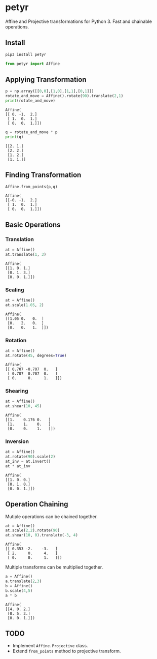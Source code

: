 # petyr

Affine and Projective transformations for Python 3. Fast and chainable operations.

## Install
```bash
pip3 install petyr
```
```python
from petyr import Affine
```
## Applying Transformation
```python
p = np.array([[0,0],[1,0],[1,1],[0,1]])
rotate_and_move = Affine().rotate(90).translate(2,1)
print(rotate_and_move)
```
```
Affine(
[[ 0. -1.  2.]
 [ 1.  0.  1.]
 [ 0.  0.  1.]])
```

```python
q = rotate_and_move * p
print(q)
```
```
[[2. 1.]
 [2. 2.]
 [1. 2.]
 [1. 1.]]
```
## Finding Transformation
```python
Affine.from_points(p,q)
```
```
Affine(
[[-0. -1.  2.]
 [ 1.  0.  1.]
 [ 0.  0.  1.]])
```

## Basic Operations

### Translation
```python
at = Affine()
at.translate(1, 3)
```
```
Affine(
[[1. 0. 1.]
 [0. 1. 3.]
 [0. 0. 1.]])
```
### Scaling
```python
at = Affine()
at.scale(1.05, 2)
```
```
Affine(
[[1.05 0.   0.  ]
 [0.   2.   0.  ]
 [0.   0.   1.  ]])
 ```
 ### Rotation
 ```python
at = Affine()
at.rotate(45, degrees=True)
```
```
Affine(
[[ 0.707 -0.707  0.   ]
 [ 0.707  0.707  0.   ]
 [ 0.     0.     1.   ]])
```
### Shearing
```python
at = Affine()
at.shear(10, 45)
```
```
Affine(
[[1.    0.176 0.   ]
 [1.    1.    0.   ]
 [0.    0.    1.   ]])
```
### Inversion
```python
at = Affine()
at.rotate(90).scale(2)
at_inv = at.invert()
at * at_inv
```
```
Affine(
[[1. 0. 0.]
 [0. 1. 0.]
 [0. 0. 1.]])
```

## Operation Chaining
Mutiple operations can be chained together.
```python
at = Affine()
at.scale(2,2).rotate(90)
at.shear(10, 0).translate(-3, 4)
```
```
Affine(
[[ 0.353 -2.    -3.   ]
 [ 2.     0.     4.   ]
 [ 0.     0.     1.   ]])
```
Multiple transforms can be multiplied together.
```python
a = Affine()
a.translate(2,3)
b = Affine()
b.scale(4,5)
a * b
```
```
Affine(
[[4. 0. 2.]
 [0. 5. 3.]
 [0. 0. 1.]])
```
## TODO
- Implement ```Affine.Projective``` class.
- Extend ```from_points``` method to projective transform.

